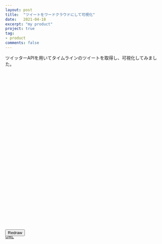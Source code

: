 ```yaml
---
layout: post
title:  "ツイートをワードクラウドにして可視化"
date:   2021-04-18
excerpt: "my product"
project: true
tag:
- product
comments: false
---
```

ツイッターAPIを用いてタイムラインのツイートを取得し、可視化してみました。

<style type="text/css">
#chartdiv{
    width:100%;
    height:500px;
}
</style>
<script src="https://code.jquery.com/jquery-3.3.1.slim.min.js" integrity="sha256-3edrmyuQ0w65f8gfBsqowzjJe2iM6n0nKciPUp8y+7E=" crossorigin="anonymous"></script>
<script src="https://cdnjs.cloudflare.com/ajax/libs/popper.js/1.14.0/umd/popper.min.js" integrity="sha384-cs/chFZiN24E4KMATLdqdvsezGxaGsi4hLGOzlXwp5UZB1LY//20VyM2taTB4QvJ" crossorigin="anonymous"></script>
<script src="https://www.amcharts.com/lib/4/core.js"></script>
<script src="https://www.amcharts.com/lib/4/charts.js"></script>
<script src="https://www.amcharts.com/lib/4/plugins/wordCloud.js"></script> 
<script src="https://www.amcharts.com/lib/4/themes/animated.js"></script>
<script>
            window.onload = function () {
drawWorldCloud();
    // グラフ描画
    $('#redraw').on('click', function () {
        drawWorldCloud();
    });
}
function drawWorldCloud() {
    // アニメーションテーマを使う
    am4core.useTheme(am4themes_animated);
    var chart = am4core.create("chartdiv", am4plugins_wordCloud.WordCloud);
    chart.width = am4core.percent(100);
    var series = chart.series.push(new am4plugins_wordCloud.WordCloudSeries());
    series.data = [{"count":1614,"word":"課題"},{"count":989,"word":"バイト"},{"count":817,"word":"コミュ"},{"count":446,"word":"ゲーム"},{"count":389,"word":"人間"},{"count":362,"word":"コード"},{"count":332,"word":"ライブ"},{"count":331,"word":"すき"},{"count":321,"word":"世界"},{"count":274,"word":"ぺこ"},{"count":264,"word":"人生"},{"count":261,"word":"数学"},{"count":290,"word":"アルゴ"},{"count":244,"word":"お腹すいた"},{"count":234,"word":"オンライン"},{"count":233,"word":"未来"},{"count":233,"word":"問題"},{"count":218,"word":"確率"},{"count":216,"word":"技術"},{"count":216,"word":"ラーメン"},{"count":210,"word":"ライタス"},{"count":201,"word":"東方"},{"count":201,"word":"PC"},{"count":188,"word":"あわ"},{"count":158,"word":"コロナ"},{"count":157,"word":"レベル"},{"count":155,"word":"イベント"},{"count":154,"word":"バグ"},{"count":149,"word":"レジ"},{"count":145,"word":"単位"},{"count":145,"word":"基礎"},{"count":142,"word":"投稿"},{"count":141,"word":"プロジェクト"},{"count":134,"word":"コーヒー"},{"count":133,"word":"オタク"},{"count":131,"word":"ポケモン"},{"count":130,"word":"布団"},{"count":128,"word":"カレー"},{"count":127,"word":"キーボード"},{"count":127,"word":"アニメ"},{"count":125,"word":"ネット"},{"count":122,"word":"カラオケ"},{"count":121,"word":"線形"},{"count":120,"word":"研究"},{"count":118,"word":"函館"},{"count":117,"word":"サークル"},{"count":115,"word":"論文"},{"count":115,"word":"アプリ"},{"count":115,"word":"スライド"},{"count":115,"word":"イベ"},{"count":111,"word":"中間"},{"count":111,"word":"ハッカソン"},{"count":110,"word":"応数"},{"count":108,"word":"2020"},{"count":106,"word":"彼氏"},{"count":105,"word":"寿司"},{"count":103,"word":"アホ"},{"count":102,"word":"おじさん"},{"count":102,"word":"クリスマス"},{"count":98,"word":"バカ"},{"count":97,"word":"プロセカ"},{"count":97,"word":"解析"},{"count":97,"word":"天才"},{"count":96,"word":"ピザ"},{"count":96,"word":"ストーリー"},{"count":95,"word":"アドカレ"},{"count":94,"word":"女の子"},{"count":94,"word":"英語"},{"count":93,"word":"工学"},{"count":93,"word":"演習"},{"count":93,"word":"発表"},{"count":90,"word":"パスタ"},{"count":87,"word":"微分方程式"},{"count":86,"word":"麻雀"},{"count":86,"word":"マスク"},{"count":83,"word":"ハード"},{"count":83,"word":"OR"},{"count":83,"word":"焼肉"},{"count":83,"word":"HI"},{"count":103,"word":"SQL"},{"count":81,"word":"LINE"},{"count":81,"word":"#質問箱"},{"count":81,"word":"虚無"},{"count":80,"word":"レポート"},{"count":79,"word":"大学生"},{"count":77,"word":"LT"},{"count":75,"word":"応用"},{"count":75,"word":"ねこ"},{"count":75,"word":"ソフトウェア"},{"count":73,"word":"バレー"},{"count":72,"word":"クワタン"},{"count":71,"word":"ラッピ"},{"count":70,"word":"#ジャパンコーラ"},{"count":69,"word":"実装"},{"count":69,"word":"ぺこら"},{"count":68,"word":"#本田圭佑"},{"count":68,"word":"#本田とじゃんけん2020"},{"count":67,"word":"リモート"},{"count":66,"word":"フリート"},{"count":66,"word":"#FunBlock2020"},{"count":66,"word":"カメラ"},{"count":66,"word":"開発"},{"count":66,"word":"プログラミング"},{"count":65,"word":"餃子"},{"count":65,"word":"ファミリーマート"},{"count":65,"word":"アイドル"},{"count":65,"word":"ビール"},{"count":64,"word":"統計"},{"count":63,"word":"温泉"},{"count":63,"word":"人工知能基礎"},{"count":62,"word":"インスタ"},{"count":60,"word":"公立"},{"count":60,"word":"CD"},{"count":60,"word":"案件"},{"count":60,"word":"仕様"},{"count":60,"word":"ソース"},{"count":60,"word":"サーバ"},{"count":60,"word":"進捗"},{"count":60,"word":"お嬢様"},{"count":59,"word":"ぎゆしの"},{"count":58,"word":"たつお"},{"count":57,"word":"CV"},{"count":57,"word":"企業"},{"count":57,"word":"お菓子"},{"count":57,"word":"AC"},{"count":56,"word":"就活"},{"count":56,"word":"ぶり"},{"count":56,"word":"地震"},{"count":55,"word":"コンテナ"},{"count":55,"word":"出勤"},{"count":55,"word":"殺意"},{"count":54,"word":"胡蝶"},{"count":53,"word":"通話"},{"count":53,"word":"クイユニ"},{"count":53,"word":"ストレス"},{"count":53,"word":"デザイン"},{"count":53,"word":"札幌"},{"count":53,"word":"コミュニケーション"},{"count":52,"word":"自転車"},{"count":52,"word":"エンジニア"},{"count":51,"word":"チャリ"},{"count":50,"word":"DB"},{"count":50,"word":"ビーコン"},{"count":50,"word":"情報表現"},{"count":50,"word":"IVE"},{"count":50,"word":"非同期"},{"count":49,"word":"ぴえん"},{"count":49,"word":"ハードウェア"},{"count":49,"word":"甘露"},{"count":49,"word":"人知"},{"count":48,"word":"ライブラリ"},{"count":48,"word":"OS"},{"count":48,"word":"フォント"},{"count":47,"word":"産業"},{"count":84,"word":"ドンキ"},{"count":46,"word":"オフ"},{"count":46,"word":"彼女"},{"count":45,"word":"コマンド"},{"count":44,"word":"サーバー"},{"count":44,"word":"AI"},{"count":44,"word":"アーカイブ"},{"count":43,"word":"同窓会"},{"count":43,"word":"情報処理演習"},{"count":43,"word":"FUN"},{"count":43,"word":"バイク"},{"count":43,"word":"ウイルス"},{"count":42,"word":"カービィ"},{"count":42,"word":"データベース"},{"count":42,"word":"線形代数"},{"count":42,"word":"VEP"},{"count":41,"word":"落単"},{"count":40,"word":"ストーブ"},{"count":40,"word":"ポインタ"},{"count":40,"word":"ハイボール"},{"count":40,"word":"リポジトリ"},{"count":39,"word":"令嬢"},{"count":39,"word":"メモリ"},{"count":39,"word":"ミスド"},{"count":38,"word":"ボス"},{"count":38,"word":"ガン"},{"count":38,"word":"ピカチュウ"},{"count":38,"word":"スシロー"},{"count":37,"word":"機械学習"},{"count":37,"word":"試験"},{"count":37,"word":"インターン"},{"count":37,"word":"ラボ"},{"count":36,"word":"ハンバーグ"},{"count":35,"word":"#本田にグーで勝つ"},{"count":35,"word":"コンテスト"},{"count":35,"word":"北海道"},{"count":34,"word":"#osc20do"},{"count":34,"word":"スタバ"},{"count":33,"word":"メソッド"},{"count":33,"word":"深層学習"},{"count":33,"word":"煉獄"},{"count":33,"word":"シャニマス"},{"count":32,"word":"おっぱい"},{"count":32,"word":"イケメン"},{"count":31,"word":"スプラ"},{"count":31,"word":"ディスコ"},{"count":31,"word":"認知"},{"count":31,"word":"コート"},{"count":30,"word":"JK"},{"count":30,"word":"ひぐらし"},{"count":30,"word":"飯テロ"},{"count":30,"word":"メンヘラ"},{"count":30,"word":"ICT"},{"count":30,"word":"マック"},{"count":29,"word":"快活"},{"count":29,"word":"#ニコニコ動画"},{"count":29,"word":"クソリプ"},{"count":29,"word":"ミーティング"},{"count":29,"word":"怪文書"},{"count":29,"word":"ドライブ"},{"count":29,"word":"LOL"},{"count":29,"word":"財布"},{"count":29,"word":"ピアレビュー"},{"count":29,"word":"ブランチ"},{"count":28,"word":"#shindanmaker"},{"count":28,"word":"ドキュメント"},{"count":28,"word":"APEX"},{"count":27,"word":"MSSP"},{"count":27,"word":"仮説"},{"count":26,"word":"微分"},{"count":26,"word":"アリュージョニスト"},{"count":26,"word":"アップデート"},{"count":26,"word":"FUNAC"},{"count":26,"word":"コピペ"},{"count":26,"word":"セントラル"},{"count":26,"word":"生放送"},{"count":25,"word":"UI"},{"count":25,"word":"プリン"},{"count":25,"word":"出前"},{"count":25,"word":"パンダ"},{"count":25,"word":"たこ焼き"},{"count":24,"word":"オートマトン"},{"count":24,"word":"スプラトゥーン"},{"count":24,"word":"バーチャル"},{"count":24,"word":"VSC"},{"count":24,"word":"オブジェクト"},{"count":24,"word":"アイマス"},{"count":24,"word":"フロント"},{"count":24,"word":"筋肉"},{"count":24,"word":"期末"},{"count":23,"word":"コミュニティ"},{"count":23,"word":"ガチャ"},{"count":23,"word":"ばあちゃん"},{"count":23,"word":"プロダクト"},{"count":22,"word":"#技育祭"},{"count":22,"word":"履修"},{"count":22,"word":"ケース"},{"count":22,"word":"メガ"},{"count":22,"word":"LIVE"},{"count":22,"word":"CSS"},{"count":22,"word":"アート"},{"count":22,"word":"ニート"},{"count":22,"word":"赤川"},{"count":22,"word":"やまむらはる"},{"count":22,"word":"積分"},{"count":22,"word":"ブレイクアウトルーム"},{"count":21,"word":"山岡家"},{"count":21,"word":"ジムニー"},{"count":21,"word":"API"},{"count":21,"word":"アルコール"},{"count":21,"word":"たばこ"},{"count":21,"word":"グラブル"}];
    // 文字列を渡すだけ
    series.dataFields.word = "word";
    series.dataFields.value = "count";
    //series.maxCount = 1;
    series.heatRules.push({
        "target": series.labels.template,
        "property": "fill",
        "min": am4core.color("#52262a"),
        "max": am4core.color("#ff7d88"),
        "dataField": "value"
    });
    series.labels.template.url = "https://twitter.com/search?q={word.urlEncode()}&src=typed_query&pf=on";
    series.labels.template.urlTarget = "_blank";
    series.labels.template.tooltipText = "{word}:\n[bold]{value}[/]";
    var subtitle = chart.titles.create();
    subtitle.text = "(click to open)";
    var title = chart.titles.create();
    title.text = "2020 Twitter Trend";
    title.fontSize = 30;
    title.fontWeight = "800";
    title.paddingTop = 20;
    // カラフルになる。
    series.colors = new am4core.ColorSet();
    series.colors.passOptions = {}; // makes it loop
    // 配置が動くようになる
    setInterval(function () {
        series.dataItems.getIndex(series.dataItems.length - 1).setValue("value", Math.round(Math.random() * 10));
       }, 10000);
}
</script>
<section style="position:relative; width:100%; height:500px;">
    <!-- グラフの描画先 -->
    <div id="chartdiv"></div>
    <div class="has-text-centered">
        <button id="redraw" class="button is-primary is-rounded">Redraw</button>
    </div>
</section>
        

[URL](https://marbou090.github.io/TwitterTrendsVisualizer/)